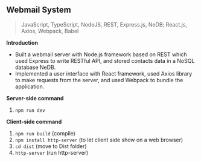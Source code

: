 ## Webmail System
> JavaScript, TypeScript, NodeJS, REST, Express.js, NeDB; React.js, Axios, Webpack, Babel

**Introduction**
* Built a webmail server with Node.js framework based on REST which used Express to write RESTful API, and stored contacts data in a NoSQL database NeDB.
* Implemented a user interface with React framework, used Axios library to make requests from the server, and used Webpack to bundle the application.

**Server-side command**
1. `npm run dev`

**Client-side command**
1. `npm run build` (compile)
2. `npm install http-server` (to let client side show on a web browser)
3. `cd dist` (move to Dist folder) 
3. `http-server` (run http-server)
